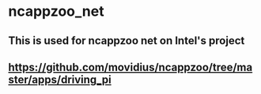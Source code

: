 # ncappzoo_net

## This is used for ncappzoo net on Intel's project
## https://github.com/movidius/ncappzoo/tree/master/apps/driving_pi
